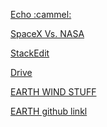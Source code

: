 [Echo :cammel:](https://mnths.echo-ntn.org/)
>
[SpaceX Vs. NASA](https://trends.google.com/trends/explore?q=%2Fm%2F03fkyw,%2Fm%2F05f4p)
>
[StackEdit](https://stackedit.io/app)
>
[Drive](https://drive.google.com/drive/my-drive)
>
[EARTH WIND STUFF](https://earth.nullschool.net/)
>
[EARTH github linkl](https://github.com/cambecc/earth)
